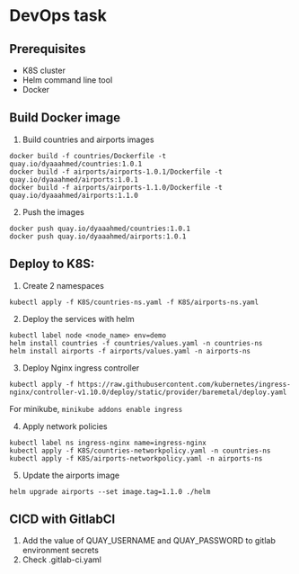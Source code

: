 # DevOps task

## Prerequisites
- K8S cluster
- Helm command line tool
- Docker

## Build Docker image

1. Build countries and airports images
```
docker build -f countries/Dockerfile -t quay.io/dyaaahmed/countries:1.0.1
docker build -f airports/airports-1.0.1/Dockerfile -t quay.io/dyaaahmed/airports:1.0.1
docker build -f airports/airports-1.1.0/Dockerfile -t quay.io/dyaaahmed/airports:1.1.0
```
2. Push the images

```
docker push quay.io/dyaaahmed/countries:1.0.1
docker push quay.io/dyaaahmed/airports:1.0.1 
```

## Deploy to K8S:

1. Create 2 namespaces
```
kubectl apply -f K8S/countries-ns.yaml -f K8S/airports-ns.yaml
```

2. Deploy the services with helm
```
kubectl label node <node_name> env=demo
helm install countries -f countries/values.yaml -n countries-ns
helm install airports -f airports/values.yaml -n airports-ns
```

3. Deploy Nginx ingress controller 
```
kubectl apply -f https://raw.githubusercontent.com/kubernetes/ingress-nginx/controller-v1.10.0/deploy/static/provider/baremetal/deploy.yaml
``` 
For minikube, `minikube addons enable ingress`
 
4. Apply network policies
```
kubectl label ns ingress-nginx name=ingress-nginx
kubectl apply -f K8S/countries-networkpolicy.yaml -n countries-ns
kubectl apply -f K8S/airports-networkpolicy.yaml -n airports-ns
```

5. Update the airports image
```
helm upgrade airports --set image.tag=1.1.0 ./helm
``` 

## CICD with GitlabCI
1. Add the value of QUAY_USERNAME and QUAY_PASSWORD to gitlab environment secrets
2. Check .gitlab-ci.yaml
